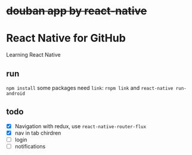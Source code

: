 # ~~douban app by react-native~~
# React Native for GitHub
Learning React Native
## run
`npm install` some packages need `link`: `rnpm link`
and `react-native run-android`
## todo     
- [x] Navigation with redux, use `react-native-router-flux`
- [x] nav in tab chirdren
- [ ] login
- [ ] notifications
